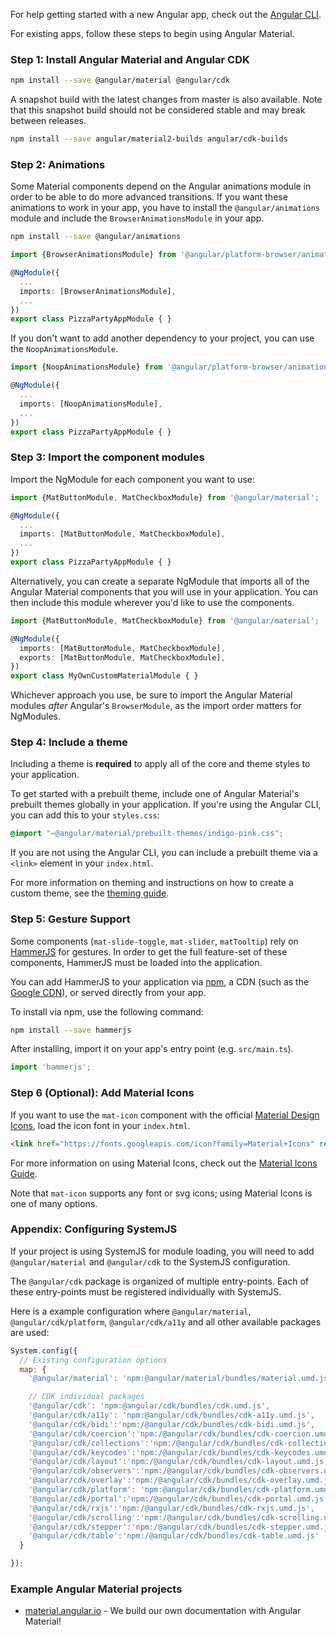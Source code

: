 For help getting started with a new Angular app, check out the
[Angular CLI](https://cli.angular.io/).

For existing apps, follow these steps to begin using Angular Material.

### Step 1: Install Angular Material and Angular CDK

```bash
npm install --save @angular/material @angular/cdk
```

A snapshot build with the latest changes from master is also available. Note that this snapshot
build should not be considered stable and may break between releases.

```bash
npm install --save angular/material2-builds angular/cdk-builds
```

### Step 2: Animations

Some Material components depend on the Angular animations module in order to be able to do
more advanced transitions. If you want these animations to work in your app, you have to
install the `@angular/animations` module and include the `BrowserAnimationsModule` in your app.

```bash
npm install --save @angular/animations
```

```ts
import {BrowserAnimationsModule} from '@angular/platform-browser/animations';

@NgModule({
  ...
  imports: [BrowserAnimationsModule],
  ...
})
export class PizzaPartyAppModule { }
```

If you don't want to add another dependency to your project, you can use the `NoopAnimationsModule`.

```ts
import {NoopAnimationsModule} from '@angular/platform-browser/animations';

@NgModule({
  ...
  imports: [NoopAnimationsModule],
  ...
})
export class PizzaPartyAppModule { }
```

### Step 3: Import the component modules

Import the NgModule for each component you want to use: 

```ts
import {MatButtonModule, MatCheckboxModule} from '@angular/material';

@NgModule({
  ...
  imports: [MatButtonModule, MatCheckboxModule],
  ...
})
export class PizzaPartyAppModule { }
```

Alternatively, you can create a separate NgModule that imports all of the 
Angular Material components that you will use in your application. You can then
include this module wherever you'd like to use the components.

```ts
import {MatButtonModule, MatCheckboxModule} from '@angular/material';

@NgModule({
  imports: [MatButtonModule, MatCheckboxModule],
  exports: [MatButtonModule, MatCheckboxModule],
})
export class MyOwnCustomMaterialModule { }
```

Whichever approach you use, be sure to import the Angular Material modules _after_ Angular's 
`BrowserModule`, as the import order matters for NgModules.

### Step 4: Include a theme

Including a theme is **required** to apply all of the core and theme styles to your application.

To get started with a prebuilt theme, include one of Angular Material's prebuilt themes globally
in your application. If you're using the Angular CLI, you can add this to your `styles.css`:
```css
@import "~@angular/material/prebuilt-themes/indigo-pink.css";
```

If you are not using the Angular CLI, you can include a prebuilt theme via a `<link>` element in
your `index.html`.

For more information on theming and instructions on how to create a custom theme, see the
[theming guide](./theming.md).

### Step 5: Gesture Support

Some components (`mat-slide-toggle`, `mat-slider`, `matTooltip`) rely on
[HammerJS](http://hammerjs.github.io/) for gestures. In order to get the full feature-set of these
components, HammerJS must be loaded into the application.

You can add HammerJS to your application via [npm](https://www.npmjs.com/package/hammerjs), a CDN
(such as the [Google CDN](https://developers.google.com/speed/libraries/#hammerjs)), or served
directly from your app.

To install via npm, use the following command:
```bash
npm install --save hammerjs
```

After installing, import it on your app's entry point (e.g. `src/main.ts`).
```ts
import 'hammerjs';
```

### Step 6 (Optional): Add Material Icons

If you want to use the `mat-icon` component with the official 
[Material Design Icons](https://material.io/icons/), load the icon font in your `index.html`.

```html
<link href="https://fonts.googleapis.com/icon?family=Material+Icons" rel="stylesheet">
```

For more information on using Material Icons, check out the
[Material Icons Guide](https://google.github.io/material-design-icons/).

Note that `mat-icon` supports any font or svg icons; using Material Icons is one of many options.


### Appendix: Configuring SystemJS

If your project is using SystemJS for module loading, you will need to add `@angular/material` and
`@angular/cdk` to the SystemJS configuration.

The `@angular/cdk` package is organized of multiple entry-points. 
Each of these entry-points must be registered individually with SystemJS.

Here is a example configuration where `@angular/material`, `@angular/cdk/platform`,
`@angular/cdk/a11y` and all other available packages are used:


```js
System.config({
  // Existing configuration options
  map: {
    '@angular/material': 'npm:@angular/material/bundles/material.umd.js',

    // CDK individual packages
    '@angular/cdk': 'npm:@angular/cdk/bundles/cdk.umd.js',
    '@angular/cdk/a11y': 'npm:@angular/cdk/bundles/cdk-a11y.umd.js',
    '@angular/cdk/bidi':'npm:/@angular/cdk/bundles/cdk-bidi.umd.js',
    '@angular/cdk/coercion':'npm:/@angular/cdk/bundles/cdk-coercion.umd.js',
    '@angular/cdk/collections':'npm:/@angular/cdk/bundles/cdk-collections.umd.js',
    '@angular/cdk/keycodes':'npm:/@angular/cdk/bundles/cdk-keycodes.umd.js',
    '@angular/cdk/layout':'npm:/@angular/cdk/bundles/cdk-layout.umd.js',
    '@angular/cdk/observers':'npm:/@angular/cdk/bundles/cdk-observers.umd.js',
    '@angular/cdk/overlay':'npm:/@angular/cdk/bundles/cdk-overlay.umd.js', 
    '@angular/cdk/platform': 'npm:@angular/cdk/bundles/cdk-platform.umd.js',
    '@angular/cdk/portal':'npm:/@angular/cdk/bundles/cdk-portal.umd.js',
    '@angular/cdk/rxjs':'npm:/@angular/cdk/bundles/cdk-rxjs.umd.js',
    '@angular/cdk/scrolling':'npm:/@angular/cdk/bundles/cdk-scrolling.umd.js',
    '@angular/cdk/stepper':'npm:/@angular/cdk/bundles/cdk-stepper.umd.js',
    '@angular/cdk/table':'npm:/@angular/cdk/bundles/cdk-table.umd.js'
  }

});
```


### Example Angular Material projects
- [material.angular.io](https://material.angular.io) -
We build our own documentation with Angular Material!
